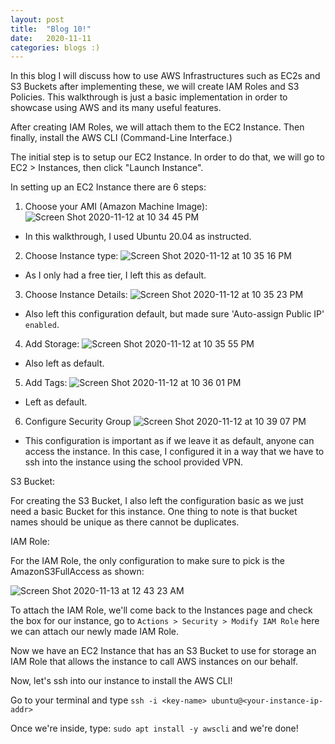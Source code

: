 ```yaml
---
layout: post
title:  "Blog 10!"
date:   2020-11-11
categories: blogs :)
---
```


In this blog I will discuss how to use AWS Infrastructures such as EC2s and S3 Buckets after implementing these, we will create IAM Roles and S3 Policies. This walkthrough is just a basic implementation in order to showcase using AWS and its many useful features.

After creating IAM Roles, we will attach them to the EC2 Instance. Then finally, install the AWS CLI (Command-Line Interface.)

The initial step is to setup our EC2 Instance. In order to do that, we will go to EC2 > Instances, then click "Launch Instance".

In setting up an EC2 Instance there are 6 steps:

1. Choose your AMI (Amazon Machine Image): 
![Screen Shot 2020-11-12 at 10 34 45 PM](https://user-images.githubusercontent.com/70425468/99037325-5a669280-2538-11eb-8da5-dc1c2ed1f519.png)
- In this walkthrough, I used Ubuntu 20.04 as instructed.

2. Choose Instance type:
![Screen Shot 2020-11-12 at 10 35 16 PM](https://user-images.githubusercontent.com/70425468/99037328-5b97bf80-2538-11eb-84f1-0993bf5e0db8.png)
- As I only had a free tier, I left this as default.

3. Choose Instance Details:
![Screen Shot 2020-11-12 at 10 35 23 PM](https://user-images.githubusercontent.com/70425468/99037373-6baf9f00-2538-11eb-9d1f-8b9ecef9fb57.png)
- Also left this configuration default, but made sure 'Auto-assign Public IP' `enabled`.

4. Add Storage:
![Screen Shot 2020-11-12 at 10 35 55 PM](https://user-images.githubusercontent.com/70425468/99037382-6e11f900-2538-11eb-9236-88f56737ac9e.png)
- Also left as default.

5. Add Tags:
![Screen Shot 2020-11-12 at 10 36 01 PM](https://user-images.githubusercontent.com/70425468/99037391-710ce980-2538-11eb-89fc-7b379a78c10d.png)
- Left as default.

6. Configure Security Group
![Screen Shot 2020-11-12 at 10 39 07 PM](https://user-images.githubusercontent.com/70425468/99037396-7407da00-2538-11eb-8bfc-2150da7596f9.png)
- This configuration is important as if we leave it as default, anyone can access the instance. In this case, I configured it in a way that we have to ssh into the instance using the school provided VPN.

S3 Bucket:

For creating the S3 Bucket, I also left the configuration basic as we just need a basic Bucket for this instance. One thing to note is that bucket names should be unique as there cannot be duplicates.

IAM Role:

For the IAM Role, the only configuration to make sure to pick is the AmazonS3FullAccess as shown:

![Screen Shot 2020-11-13 at 12 43 23 AM](https://user-images.githubusercontent.com/70425468/99047904-bab20000-2549-11eb-8de2-5ecdf571df22.png)

To attach the IAM Role, we'll come back to the Instances page and check the box for our instance, go to `Actions > Security > Modify IAM Role` here we can attach our newly made IAM Role.

Now we have an EC2 Instance that has an S3 Bucket to use for storage an IAM Role that allows the instance to call AWS instances on our behalf.

Now, let's ssh into our instance to install the AWS CLI!

Go to your terminal and type `ssh -i <key-name> ubuntu@<your-instance-ip-addr>`

Once we're inside, type: `sudo apt install -y awscli` and we're done!
